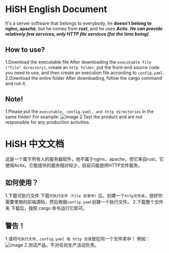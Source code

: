 # HiSH English Document
It's a server software that belongs to everybody, he __doesn't belong to nginx, apache__, but he comes from ***rust***, and he uses ***Actix***. ___He can provide relatively few services, only HTTP file services [for the time being]___.

## How to use?
1.Download the executable file  After downloading the ```executable file ("file" directory)```, create an ```http folder```, put the front-end source code you need to use, and then create an execution file according to ```config.yaml```.
2.Download the entire folder  After downloading, follow the cargo command and run it.

## Note!
1.Please put the ```executable, config.yaml, and http directories``` in the same folder!
For example:
![image](https://user-images.githubusercontent.com/74340893/201650576-85d4ad21-05db-4df8-a9a2-2ebd56595a48.png)
2.Test the product and are not responsible for any production activities.

# HiSH 中文文档
这是一个属于所有人的服务器软件，他不属于nginx，apache，但它来自rust，它使用Actix。它能提供的服务相对较少，目前只能提供HTTP文件服务。

## 如何使用？
1.下载可执行文件  下载```可执行文件（file 目录中）```后，创建一个```http文件夹```，放好你需要使用的前端源码，然后根据```config.yaml```创建一个执行文件。
2.下载整个文件夹  下载后，按照 cargo 命令运行它即可。

## 警告！
1.请将```可执行文件、config.yaml 和 http 目录```放在同一个文件夹中！
例如：
![image](https://user-images.githubusercontent.com/74340893/201651701-82725559-55b2-44ac-a883-9f6c9c634e0f.png)
2.测试产品，不对任何生产活动负责。
